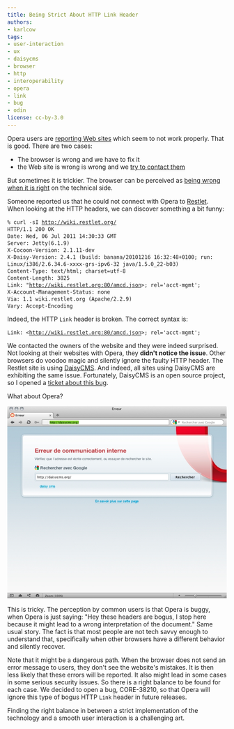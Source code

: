 ```yaml
---
title: Being Strict About HTTP Link Header
authors:
- karlcow
tags:
- user-interaction
- ux
- daisycms
- browser
- http
- interoperability
- opera
- link
- bug
- odin
license: cc-by-3.0
---
```


<p>Opera users are <a href="https://bugs.opera.com/wizard/" target="_blank">reporting Web sites</a> which seem to not work properly. That is good. There are two cases:</p>
<ul>
  <li>The browser is wrong and we have to fix it</li>
  <li>the Web site is wrong is wrong and we <a href="http://my.opera.com/community/openweb/">try to contact them</a></li>
</ul>
<p>But sometimes it is trickier. The browser can be perceived as <a href="http://my.opera.com/ODIN/blog/2011/03/30/improving-interoperability-the-story-of-a-bug" target="_blank">being wrong when it is right</a> on the technical side. </p>
<p>Someone reported us that he could not connect with Opera to <a href="http://wiki.restlet.org/" target="_blank">Restlet</a>. When looking at the HTTP headers, we can discover something a bit funny:</p>
<pre><code>% curl -sI <a href="http://wiki.restlet.org/" target="_blank">http://wiki.restlet.org/</a>
HTTP/1.1 200 OK
Date: Wed, 06 Jul 2011 14:30:33 GMT
Server: Jetty(6.1.9)
X-Cocoon-Version: 2.1.11-dev
X-Daisy-Version: 2.4.1 (build: banana/20101216 16:32:48+0100; run: Linux/i386/2.6.34.6-xxxx-grs-ipv6-32 java/1.5.0_22-b03)
Content-Type: text/html; charset=utf-8
Content-Length: 3825
Link: &quot;<a href="http://wiki.restlet.org:80/amcd.json" target="_blank">http://wiki.restlet.org:80/amcd.json</a>&gt;; rel=&#39;acct-mgmt&#39;;
X-Account-Management-Status: none
Via: 1.1 wiki.restlet.org (Apache/2.2.9)
Vary: Accept-Encoding
</code></pre>
<p>Indeed, the HTTP <code>Link</code> header is broken. The correct syntax is:</p>
<pre><code>Link: &lt;<a href="http://wiki.restlet.org:80/amcd.json" target="_blank">http://wiki.restlet.org:80/amcd.json</a>&gt;; rel=&#39;acct-mgmt&#39;;</code></pre>
<p>We contacted the owners of the website and they were indeed surprised. Not looking at their websites with Opera, they <strong>didn&#39;t notice the issue</strong>. Other browsers do voodoo magic and silently ignore the faulty HTTP header. The Restlet site is using <a href="http://www.daisycms.org/">DaisyCMS</a>. And indeed, all sites using DaisyCMS are exhibiting the same issue. Fortunately, DaisyCMS is an open source project, so I opened a <a href="http://dev.outerthought.org/trac/outerthought_daisy/ticket/862">ticket about this bug</a>.</p>
<p>What about Opera? </p>
<span class='imgcenter'><img alt='' src='/blog/being-strict-about-http-link-header/daisyCMS.jpg' /></span>
<p>This is tricky. The perception by common users is that Opera is buggy, when Opera is just saying: &quot;Hey these headers are bogus, I stop here because it might lead to a wrong interpretation of the document.&quot; Same usual story. The fact is that most people are not tech savvy enough to understand that, specifically when other browsers have a different behavior and silently recover. </p>
<p>Note that it might be a dangerous path. When the browser does not send an error message to users, they don&#39;t see the website&#39;s mistakes. It is then less likely that these errors will be reported. It also might lead in some cases in some serious security issues. So there is a right balance to be found for each case. We decided to open a bug, CORE-38210, so that Opera will ignore this type of bogus HTTP <code>Link</code> header in future releases.</p>
<p>Finding the right balance in between a strict implementation of the technology and a smooth user interaction is a challenging art.</p>
